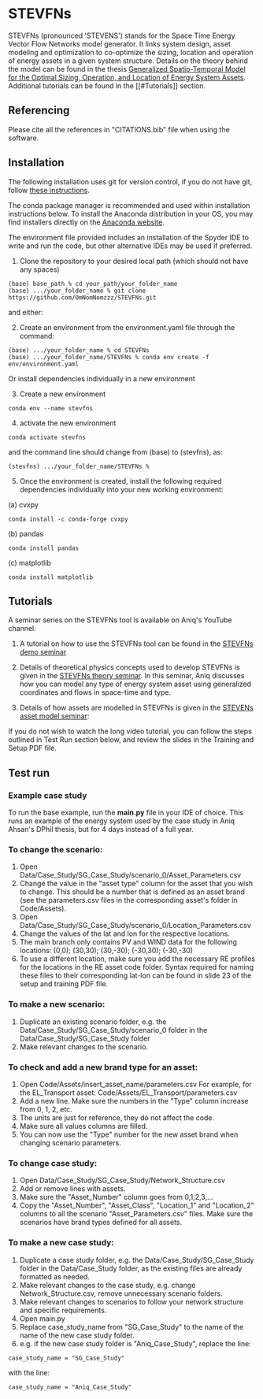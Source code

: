 # STEVFNs
STEVFNs (pronounced 'STEVENS') stands for the Space Time Energy Vector Flow Networks model generator. It links system design, asset modeling and optimization to co-optimize the sizing, location and operation of energy assets in a given system structure. Details on the theory behind the model can be found in the thesis [Generalized Spatio-Temporal Model for the Optimal Sizing, Operation, and Location of Energy System Assets](https://ora.ox.ac.uk/objects/uuid:fc64231e-524e-433f-9b32-b9ffe5b5f974). Additional tutorials can be found in the [[#Tutorials]] section.

## Referencing

Please cite all the references in "CITATIONS.bib" file when using the software.

## Installation
The following installation uses git for version control, if you do not have git, follow [these instructions](https://git-scm.com/book/en/v2/Getting-Started-Installing-Git).

The conda package manager is recommended and used within installation instructions below. To install the Anaconda distribution in your OS, you may find installers directly on the [Anaconda website](https://www.anaconda.com/download/success).

The environment file provided includes an installation of the Spyder IDE to write and run the code, but other alternative IDEs may be used if preferred.


1. Clone the repository to your desired local path (which should not have any spaces)
```
(base) base_path % cd your_path/your_folder_name
(base) .../your_folder_name % git clone https://github.com/OmNomNomzzz/STEVFNs.git
```

and either:

2. Create an environment from the environment.yaml file through the command:
```
(base) .../your_folder_name % cd STEVFNs
(base) .../your_folder_name/STEVFNs % conda env create -f env/environment.yaml
```

Or install dependencies individually in a new environment

3. Create a new environment
```
conda env --name stevfns
```
4. activate the new environment
```
conda activate stevfns
```
and the command line should change from (base) to (stevfns), as:
```
(stevfns) .../your_folder_name/STEVFNs %
``` 
5. Once the environment is created, install the following required dependencies individually into your new working environment:

(a) cvxpy
```
conda install -c conda-forge cvxpy
```
(b) pandas
```
conda install pandas
```
(c) matplotlib
```
conda install matplotlib
```



## Tutorials
A seminar series on the STEVFNs tool is available on Aniq's YouTube channel:

1. A tutorial on how to use the STEVFNs tool can be found in the [STEVFNs demo seminar](https://www.youtube.com/watch?v=_n2w6Zzfofw)

2. Details of theoretical physics concepts used to develop STEVFNs is given in the [STEVFNs theory seminar](https://www.youtube.com/watch?v=GIrBYSPbma0). In this seminar, Aniq discusses how you can model any type of energy system asset using generalized coordinates and flows in space-time and type.

3. Details of how assets are modelled in STEVFNs is given in the [STEVENs asset model seminar](https://www.youtube.com/watch?v=caSYzciVFKw):


If you do not wish to watch the long video tutorial, you can follow the steps outlined in Test Run section below, and review the slides in the Training and Setup PDF file.

## Test run

### Example case study

To run the base example, run the **main.py** file in your IDE of choice. This runs an example of the energy system used by the case study in Aniq Ahsan's DPhil thesis, but for 4 days instead of a full year.

### To change the scenario:

1. Open Data/Case_Study/SG_Case_Study/scenario_0/Asset_Parameters.csv
2. Change the value in the "asset type" column for the asset that you wish to change. This should be a number that is defined as an asset brand (see the parameters.csv files in the corresponding asset's folder in Code/Assets).
3. Open Data/Case_Study/SG_Case_Study/scenario_0/Location_Parameters.csv
4. Change the values of the lat and lon for the respective locations.
5. The main branch only contains PV and WIND data for the following locations:
(0,0); (30,30); (30,-30); (-30,30); (-30,-30)
6. To use a different location, make sure you add the necessary RE profiles for the locations in the RE asset code folder. Syntax required for naming these files to their corresponding lat-lon can be found in slide 23 of the setup and training PDF file.

### To make a new scenario:

1. Duplicate an existing scenario folder, e.g. the Data/Case_Study/SG_Case_Study/scenario_0 folder in the Data/Case_Study/SG_Case_Study folder
2. Make relevant changes to the scenario.

### To check and add a new brand type for an asset:

1. Open Code/Assets/insert_asset_name/parameters.csv For example, for the EL_Transport asset: Code/Assets/EL_Transport/parameters.csv
2. Add a new line. Make sure the numbers in the "Type" column increase from 0, 1, 2, etc.
3. The units are just for reference, they do not affect the code.
4. Make sure all values columns are filled.
6. You can now use the "Type" number for the new asset brand when changing scenario parameters.

### To change case study:

1. Open Data/Case_Study/SG_Case_Study/Network_Structure.csv
2. Add or remove lines with assets.
3. Make sure the "Asset_Number" column goes from 0,1,2,3,... 
4. Copy the "Asset_Number", "Asset_Class", "Location_1" and "Location_2" columns to all the scenario "Asset_Parameters.csv" files. Make sure the scenarios have brand types defined for all assets.

### To make a new case study:

1. Duplicate a case study folder, e.g. the Data/Case_Study/SG_Case_Study folder in the Data/Case_Study folder, as the existing files are already formatted as needed.
2. Make relevant changes to the case study, e.g. change Network_Structure.csv, remove unnecessary scenario folders.
3. Make relevant changes to scenarios to follow your network structure and specific requirements.
4. Open main.py
5. Replace case_study_name from "SG_Case_Study" to the name of the name of the new case study folder.
6. e.g. if the new case study folder is "Aniq_Case_Study", replace the line:
```
case_study_name = "SG_Case_Study"
```
  with the line:
```
case_study_name = "Aniq_Case_Study"
```






